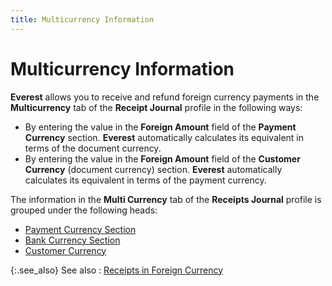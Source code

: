 ```yaml
---
title: Multicurrency Information
---
```


# Multicurrency  Information


**Everest** allows you to receive  and refund foreign currency payments in the **Multicurrency**  tab of the **Receipt Journal** profile  in the following ways:

- By entering  the value in the **Foreign Amount**  field of the **Payment Currency**  section. **Everest** automatically  calculates its equivalent in terms of the document currency.
- By entering  the value in the **Foreign Amount**  field of the **Customer Currency**  (document currency) section. **Everest** automatically calculates its equivalent in terms of the payment  currency.



The information in the **Multi Currency**  tab of the **Receipts Journal** profile  is grouped under the following heads:

- [Payment  Currency Section]({{site.acc_baseurl}}/customer-receipts-and-refunds/receipt-jrnl-dtls/multicurrency-details/payment_currency_section_details.html)
- [Bank  Currency Section]({{site.acc_baseurl}}/customer-receipts-and-refunds/receipt-jrnl-dtls/multicurrency-details/bank_currency_section_details.html)
- [Customer  Currency]({{site.acc_baseurl}}/customer-receipts-and-refunds/receipt-jrnl-dtls/multicurrency-details/customer_currency_section_details.html)



{:.see_also}
See also
: [Receipts  in Foreign Currency]({{site.acc_baseurl}}/customer-receipts-and-refunds/foreign-currency-receipts/receipts_in_foreign_currency.html)
